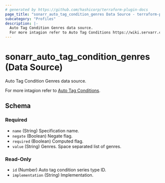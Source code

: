 ```yaml
---
# generated by https://github.com/hashicorp/terraform-plugin-docs
page_title: "sonarr_auto_tag_condition_genres Data Source - terraform-provider-sonarr"
subcategory: "Profiles"
description: |-
  Auto Tag Condition Genres data source.
  For more intagion refer to Auto Tag Conditions https://wiki.servarr.com/sonarr/settings#conditions.
---
```


# sonarr_auto_tag_condition_genres (Data Source)

<!-- subcategory:Profiles --> Auto Tag Condition Genres data source.
For more intagion refer to [Auto Tag Conditions](https://wiki.servarr.com/sonarr/settings#conditions).



<!-- schema generated by tfplugindocs -->
## Schema

### Required

- `name` (String) Specification name.
- `negate` (Boolean) Negate flag.
- `required` (Boolean) Computed flag.
- `value` (String) Genres. Space separated list of genres.

### Read-Only

- `id` (Number) Auto tag condition series type ID.
- `implementation` (String) Implementation.


